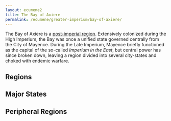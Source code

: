 ```yaml
---
layout: ecumene2
title: The Bay of Axiere
permalink: /ecumene/greater-imperium/bay-of-axiere/
---
```


The Bay of Axiere is a [post-imperial region](/ecumene/greater-imperium/). Extensively colonized during the High Imperium, the Bay was once a unified state governed centrally from the City of Mayence. During the Late Imperium, Mayence briefly functioned as the capital of the so-called *Imperium in the East*, but central power has since broken down, leaving a region divided into several city-states and choked with endemic warfare.

## Regions

## Major States

## Peripheral Regions

